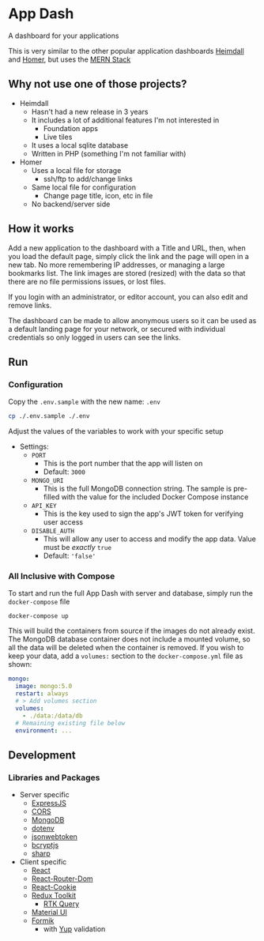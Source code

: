 # App Dash

A dashboard for your applications

This is very similar to the other popular application dashboards [Heimdall](https://heimdall.site/) and [Homer](https://github.com/bastienwirtz/homer), but uses the [MERN Stack](https://www.mongodb.com/mern-stack)

## Why not use one of those projects?

- Heimdall
  - Hasn't had a new release in 3 years
  - It includes a lot of additional features I'm not interested in
    - Foundation apps
    - Live tiles
  - It uses a local sqlite database
  - Written in PHP (something I'm not familiar with)
- Homer
  - Uses a local file for storage
    - ssh/ftp to add/change links
  - Same local file for configuration
    - Change page title, icon, etc in file
  - No backend/server side

## How it works

Add a new application to the dashboard with a Title and URL, then, when you load the default page, simply click the link and the page will open in a new tab. No more remembering IP addresses, or managing a large bookmarks list. The link images are stored (resized) with the data so that there are no file permissions issues, or lost files.

If you login with an administrator, or editor account, you can also edit and remove links.

The dashboard can be made to allow anonymous users so it can be used as a default landing page for your network, or secured with individual credentials so only logged in users can see the links.

## Run

### Configuration

Copy the `.env.sample` with the new name: `.env`

```bash
cp ./.env.sample ./.env
```

Adjust the values of the variables to work with your specific setup

- Settings:
  - `PORT`
    - This is the port number that the app will listen on
    - Default: `3000`
  - `MONGO_URI`
    - This is the full MongoDB connection string. The sample is pre-filled with the value for the included Docker Compose instance
  - `API_KEY`
    - This is the key used to sign the app's JWT token for verifying user access
  - `DISABLE_AUTH`
    - This will allow any user to access and modify the app data. Value must be _exactly_ `true`
    - Default: `'false'`

### All Inclusive with Compose

To start and run the full App Dash with server and database, simply run the `docker-compose` file

```shell
docker-compose up
```

This will build the containers from source if the images do not already exist. The MongoDB database container does not include a mounted volume, so all the data will be deleted when the container is removed. If you wish to keep your data, add a `volumes:` section to the `docker-compose.yml` file as shown:

```yaml
mongo:
  image: mongo:5.0
  restart: always
  # > Add volumes section
  volumes:
    - ./data:/data/db
  # Remaining existing file below
  environment: ...
```

## Development

### Libraries and Packages

- Server specific
  - [ExpressJS](http://expressjs.com/)
  - [CORS](https://github.com/expressjs/cors)
  - [MongoDB](https://mongodb.github.io/node-mongodb-native/)
  - [dotenv](https://www.npmjs.com/package/dotenv)
  - [jsonwebtoken](https://www.npmjs.com/package/jsonwebtoken)
  - [bcryptjs](https://www.npmjs.com/package/bcrypt)
  - [sharp](https://www.npmjs.com/package/sharp)
- Client specific
  - [React](https://reactjs.org/)
  - [React-Router-Dom](https://reactrouter.com/web/guides/quick-start)
  - [React-Cookie](https://www.npmjs.com/package/react-cookie)
  - [Redux Toolkit](https://redux-toolkit.js.org/)
    - [RTK Query](https://redux-toolkit.js.org/rtk-query/overview)
  - [Material UI](https://mui.com/)
  - [Formik](https://formik.org/docs/overview)
    - with [Yup](https://github.com/jquense/yup#readme) validation
